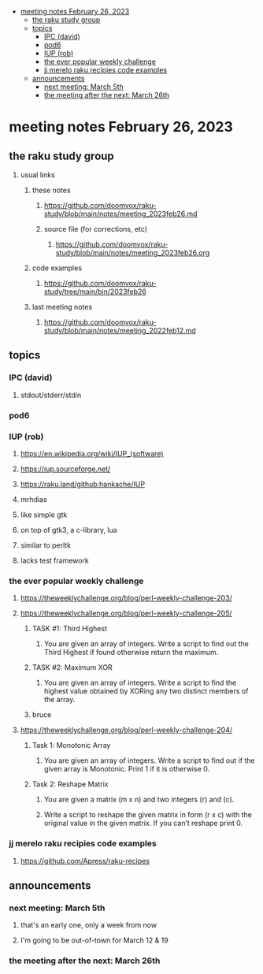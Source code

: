 - [meeting notes February 26, 2023](#org271f60e)
  - [the raku study group](#orgd7b6fae)
  - [topics](#org311a9d8)
    - [IPC (david)](#orgfde626c)
    - [pod6](#orgf0f0023)
    - [IUP (rob)](#org9f1d9e8)
    - [the ever popular weekly challenge](#org2557642)
    - [jj merelo raku recipies code examples](#orgc5164df)
  - [announcements](#orga13d1d7)
    - [next meeting: March 5th](#orgd3fbd62)
    - [the meeting after the next: March 26th](#orgf9572f1)


<a id="org271f60e"></a>

# meeting notes February 26, 2023


<a id="orgd7b6fae"></a>

## the raku study group

1.  usual links

    1.  these notes
    
        1.  <https://github.com/doomvox/raku-study/blob/main/notes/meeting_2023feb26.md>
        
        2.  source file (for corrections, etc)
        
            1.  <https://github.com/doomvox/raku-study/blob/main/notes/meeting_2023feb26.org>
    
    2.  code examples
    
        1.  <https://github.com/doomvox/raku-study/tree/main/bin/2023feb26>
    
    3.  last meeting notes
    
        1.  <https://github.com/doomvox/raku-study/blob/main/notes/meeting_2022feb12.md>


<a id="org311a9d8"></a>

## topics


<a id="orgfde626c"></a>

### IPC (david)

1.  stdout/stderr/stdin


<a id="orgf0f0023"></a>

### pod6


<a id="org9f1d9e8"></a>

### IUP (rob)

1.  <https://en.wikipedia.org/wiki/IUP_(software)>

2.  <https://iup.sourceforge.net/>

3.  <https://raku.land/github:hankache/IUP>

1.  mrhdias

2.  like simple gtk

3.  on top of gtk3, a c-library, lua

4.  similar to perltk

5.  lacks test framework


<a id="org2557642"></a>

### the ever popular weekly challenge

1.  <https://theweeklychallenge.org/blog/perl-weekly-challenge-203/>

2.  <https://theweeklychallenge.org/blog/perl-weekly-challenge-205/>

    1.  TASK #1: Third Highest
    
        1.  You are given an array of integers. Write a script to find out the Third Highest if found otherwise return the maximum.
    
    2.  TASK #2: Maximum XOR
    
        1.  You are given an array of integers. Write a script to find the highest value obtained by XORing any two distinct members of the array.
    
    3.  bruce

3.  <https://theweeklychallenge.org/blog/perl-weekly-challenge-204/>

    1.  Task 1: Monotonic Array
    
        1.  You are given an array of integers. Write a script to find out if the given array is Monotonic. Print 1 if it is otherwise 0.
    
    2.  Task 2: Reshape Matrix
    
        1.  You are given a matrix (m x n) and two integers (r) and (c).
        
        2.  Write a script to reshape the given matrix in form (r x c) with the original value in the given matrix. If you can’t reshape print 0.


<a id="orgc5164df"></a>

### jj merelo raku recipies code examples

1.  <https://github.com/Apress/raku-recipes>


<a id="orga13d1d7"></a>

## announcements


<a id="orgd3fbd62"></a>

### next meeting: March 5th

1.  that's an early one, only a week from now

2.  I'm going to be out-of-town for March 12 & 19


<a id="orgf9572f1"></a>

### the meeting after the next: March 26th
